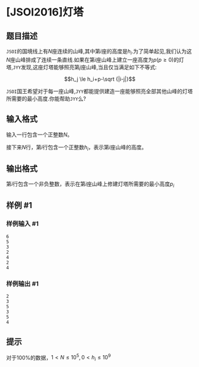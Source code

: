# [JSOI2016]灯塔

## 题目描述

`JSOI`的国境线上有$N$座连续的山峰,其中第$i$座的高度是$h_i$.为了简单起见,我们认为这$N$座山峰排成了连续一条直线.如果在第$i$座山峰上建立一座高度为$p(p≥0)$的灯塔,`JYY`发现,这座灯塔能够照亮第$j$座山峰,当且仅当满足如下不等式:

$$h_j \le h_i+p-\sqrt {|i-j|}$$

`JSOI`国王希望对于每一座山峰,`JYY`都能提供建造一座能够照亮全部其他山峰的灯塔所需要的最小高度.你能帮助`JYY`么?


## 输入格式

输入一行包含一个正整数$N$。

接下来$N$行，第$i$行包含一个正整数$h_i$，表示第$i$座山峰的高度。

## 输出格式

第$i$行包含一个非负整数，表示在第$i$座山峰上修建灯塔所需要的最小高度$p_i$

## 样例 #1

### 样例输入 #1
```
6
5
3
2
4
2
4
```

### 样例输出 #1

```
2
3
5
3
5
4
```

## 提示

对于$100\%$的数据，$1< N \le  10^5,0 < h_i \le  10^9$
